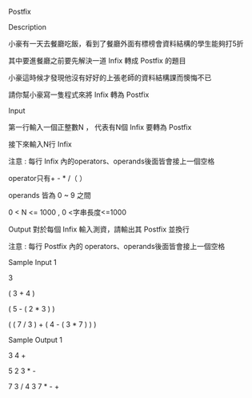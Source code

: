 Postfix

Description

小豪有一天去餐廳吃飯，看到了餐廳外面有標榜會資料結構的學生能夠打5折

其中要進餐廳之前要先解決一道 Infix 轉成 Postfix 的題目

小豪這時候才發現他沒有好好的上張老師的資料結構課而懊悔不已

請你幫小豪寫一隻程式來將 Infix 轉為 Postfix


Input

第一行輸入一個正整數N ， 代表有N個 Infix 要轉為 Postfix

接下來輸入N行 Infix

注意 : 每行 Infix 內的operators、operands後面皆會接上一個空格

operator只有+ - * /（ ）

operands 皆為 0 ~ 9 之間

0 < N <= 1000 , 0 <字串長度<=1000


Output
對於每個 Infix 輸入測資，請輸出其 Postfix 並換行

注意 : 每行 Postfix 內的 operators、operands後面皆會接上一個空格


Sample Input 1 

3

( 3 + 4 ) 

( 5 - ( 2 * 3 ) ) 

( ( 7 / 3 ) + ( 4 - ( 3 * 7 ) ) ) 

Sample Output 1

3 4 + 

5 2 3 * - 

7 3 / 4 3 7 * - + 
